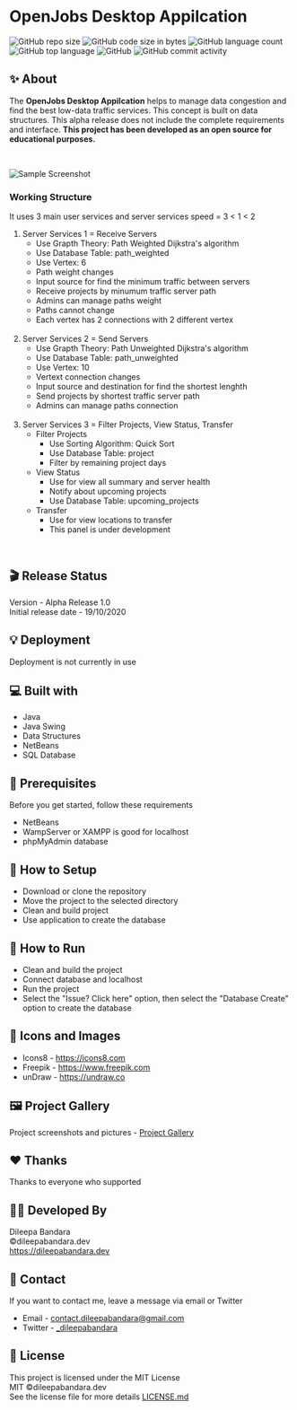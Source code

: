 # OpenJobs Desktop Appilcation

![GitHub repo size](https://img.shields.io/github/repo-size/dileepabandara/openjobs_desktop?color=red&label=repository%20size)
![GitHub code size in bytes](https://img.shields.io/github/languages/code-size/dileepabandara/openjobs_desktop?color=red)
![GitHub language count](https://img.shields.io/github/languages/count/dileepabandara/openjobs_desktop)
![GitHub top language](https://img.shields.io/github/languages/top/dileepabandara/openjobs_desktop)
![GitHub](https://img.shields.io/github/license/dileepabandara/openjobs_desktop?color=yellow)
![GitHub commit activity](https://img.shields.io/github/commit-activity/m/dileepabandara/openjobs_desktop?color=brightgreen&label=commits)

## ✨ About

The **OpenJobs Desktop Appilcation** helps to manage data congestion and find the best low-data traffic services. This concept is built on data structures. This alpha release does not include the complete requirements and interface. **This project has been developed as an open source for educational purposes.**

<br>

![Sample Screenshot](https://dileepabandara.github.io/public-images/projects/openjobs-desktop-preview.png)

### **Working Structure**

It uses 3 main user services and server services speed = 3 < 1 < 2

1. Server Services 1 = Receive Servers
   - Use Grapth Theory: Path Weighted Dijkstra's algorithm
   - Use Database Table: path_weighted
   - Use Vertex: 6
   - Path weight changes
   - Input source for find the minimum traffic between servers
   - Receive projects by minumum traffic server path
   - Admins can manage paths weight
   - Paths cannot change
   - Each vertex has 2 connections with 2 different vertex  
     <br>
2. Server Services 2 = Send Servers
   - Use Grapth Theory: Path Unweighted Dijkstra's algorithm
   - Use Database Table: path_unweighted
   - Use Vertex: 10
   - Vertext connection changes
   - Input source and destination for find the shortest lenghth
   - Send projects by shortest traffic server path
   - Admins can manage paths connection  
     <br>
3. Server Services 3 = Filter Projects, View Status, Transfer
   - Filter Projects
     - Use Sorting Algorithm: Quick Sort
     - Use Database Table: project
     - Filter by remaining project days
   - View Status
     - Use for view all summary and server health
     - Notify about upcoming projects
     - Use Database Table: upcoming_projects
   - Transfer
     - Use for view locations to transfer
     - This panel is under development

<br>

## 🎬 Release Status

Version - Alpha Release 1.0  
Initial release date - 19/10/2020

## 💡 Deployment

Deployment is not currently in use

## 💻 Built with

- Java
- Java Swing
- Data Structures
- NetBeans
- SQL Database

## 📌 Prerequisites

Before you get started, follow these requirements

- NetBeans
- WampServer or XAMPP is good for localhost
- phpMyAdmin database

## 🍃 How to Setup

- Download or clone the repository
- Move the project to the selected directory
- Clean and build project
- Use application to create the database

## 🚀 How to Run

- Clean and build the project
- Connect database and localhost
- Run the project
- Select the "Issue? Click here" option, then select the "Database Create" option to create the database

## 📸 Icons and Images

- Icons8 - https://icons8.com
- Freepik - https://www.freepik.com
- unDraw - https://undraw.co

## 🖼️ Project Gallery

Project screenshots and pictures - [Project Gallery](https://dileepabandara.github.io/project-gallery)

## ❤️ Thanks

Thanks to everyone who supported

## 👨‍💻 Developed By

Dileepa Bandara  
©dileepabandara.dev  
<https://dileepabandara.dev>

## 💬 Contact

If you want to contact me, leave a message via email or Twitter

- Email - <contact.dileepabandara@gmail.com>
- Twitter - [_dileepabandara](https://twitter.com/_dileepabandara)

## 📜 License

This project is licensed under the MIT License  
MIT ©dileepabandara.dev  
See the license file for more details [LICENSE.md](https://github.com/dileepabandara/openjobs_desktop/blob/main/LICENSE)
